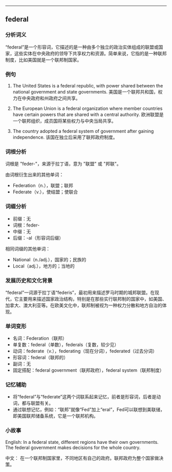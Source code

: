 
---------------
## federal
### 分析词义
“federal”是一个形容词，它描述的是一种由多个独立的政治实体组成的联盟或国家，这些实体在中央政府的领导下共享权力和资源。简单来说，它指的是一种联邦制度，比如美国就是一个联邦制国家。

### 例句
1. The United States is a federal republic, with power shared between the national government and state governments.
   美国是一个联邦共和国，权力在中央政府和州政府之间共享。

2. The European Union is a federal organization where member countries have certain powers that are shared with a central authority.
   欧洲联盟是一个联邦组织，成员国将某些权力与中央当局共享。

3. The country adopted a federal system of government after gaining independence.
   该国在独立后采用了联邦政府制度。

### 词根分析
词根是 "feder-"，来源于拉丁语，意为 "联盟" 或 "邦联"。

由词根衍生出来的其他单词：
- Federation（n.），联盟；联邦
- Federate（v.），使结盟；使联合

### 词缀分析
- 前缀：无
- 词根：feder-
- 中缀：无
- 后缀：-al（形容词后缀）

相同词缀的其他单词：
- National（n./adj.），国家的；民族的
- Local（adj.），地方的；当地的

### 发展历史和文化背景
“federal”一词源于拉丁语“federis”，最初用来描述罗马时期的城邦联盟。在现代，它主要用来描述国家政治结构，特别是在那些实行联邦制的国家中，如美国、加拿大、澳大利亚等。在欧美文化中，联邦制被视为一种权力分散和地方自治的体现。

### 单词变形
- 名词：Federation（联邦）
- 单复数：federal（单数），federals（复数，较少见）
- 动词：federate（v.），federating（现在分词），federated（过去分词）
- 形容词：federal（联邦的）
- 副词：无
- 固定搭配：federal government（联邦政府），federal system（联邦制度）

### 记忆辅助
- 将“federal”与“federate”这两个词联系起来记忆，前者是形容词，后者是动词，都与联盟有关。
- 通过联想记忆，例如：“联邦”就像“Fed”加上“eral”，Fed可以联想到美联储，即美国联邦储备系统，它是一个联邦机构。

### 小故事
English:
In a federal state, different regions have their own governments. The federal government makes decisions for the whole country.

中文：
在一个联邦制国家里，不同地区有自己的政府。联邦政府为整个国家做决策。

